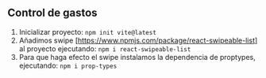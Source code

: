 ## Control de gastos

1. Inicializar proyecto: `npm init vite@latest`
2. Añadimos swipe [https://www.npmjs.com/package/react-swipeable-list] al proyecto ejecutando: `npm i react-swipeable-list`
3. Para que haga efecto el swipe instalamos la dependencia de proptypes, ejecutando:
   `npm i prop-types`
